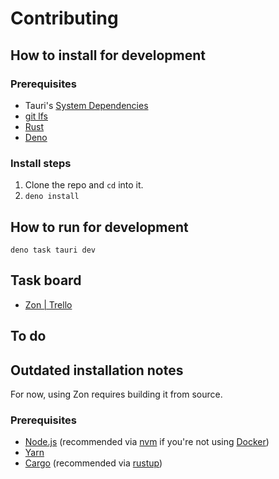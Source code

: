 # Contributing

## How to install for development

### Prerequisites

- Tauri's [System Dependencies](https://tauri.app/start/prerequisites/#system-dependencies)
- [git lfs](https://git-lfs.com/)
- [Rust](https://www.rust-lang.org/tools/install)
- [Deno](https://deno.com/manual/getting_started/installation)

### Install steps

1. Clone the repo and `cd` into it.
2. `deno install`

## How to run for development

```
deno task tauri dev
```

## Task board

- [Zon | Trello](https://trello.com/b/sxdiWnMl/zon)

## To do

## Outdated installation notes

For now, using Zon requires building it from source.

### Prerequisites

- [Node.js](https://nodejs.org/en/) (recommended via [nvm](https://github.com/nvm-sh/nvm) if you're not using [Docker](https://www.docker.com/))
- [Yarn](https://yarnpkg.com/)
- [Cargo](https://github.com/rust-lang/cargo/) (recommended via [rustup](https://www.rust-lang.org/learn/get-started))
